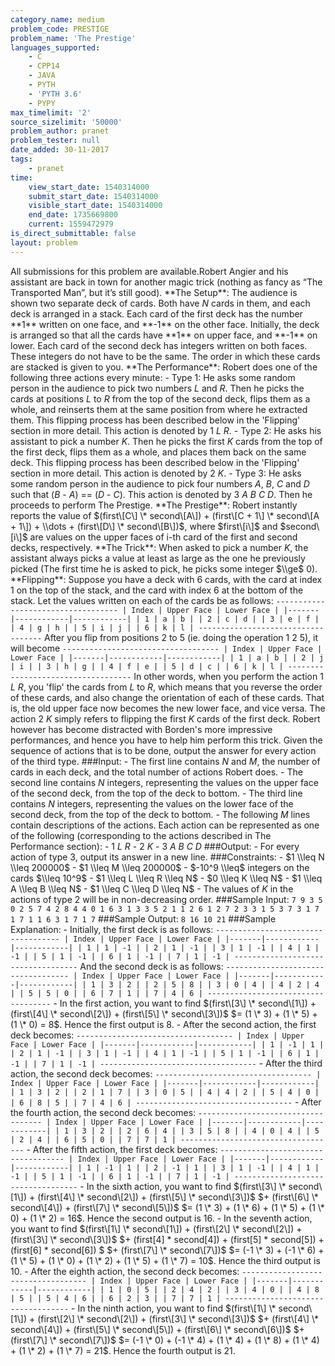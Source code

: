 ```yaml
---
category_name: medium
problem_code: PRESTIGE
problem_name: 'The Prestige'
languages_supported:
    - C
    - CPP14
    - JAVA
    - PYTH
    - 'PYTH 3.6'
    - PYPY
max_timelimit: '2'
source_sizelimit: '50000'
problem_author: pranet
problem_tester: null
date_added: 30-11-2017
tags:
    - pranet
time:
    view_start_date: 1540314000
    submit_start_date: 1540314000
    visible_start_date: 1540314000
    end_date: 1735669800
    current: 1559472979
is_direct_submittable: false
layout: problem
---
```

All submissions for this problem are available.Robert Angier and his assistant are back in town for another magic trick (nothing as fancy as “The Transported Man”, but it’s still good). \*\*The Setup\*\*: The audience is shown two separate deck of cards. Both have $N$ cards in them, and each deck is arranged in a stack. Each card of the first deck has the number \*\*1\*\* written on one face, and \*\*-1\*\* on the other face. Initially, the deck is arranged so that all the cards have \*\*1\*\* on upper face, and \*\*-1\*\* on lower. Each card of the second deck has integers written on both faces. These integers do not have to be the same. The order in which these cards are stacked is given to you. \*\*The Performance\*\*: Robert does one of the following three actions every minute: - Type 1: He asks some random person in the audience to pick two numbers $L$ and $R$. Then he picks the cards at positions $L$ to $R$ from the top of the second deck, flips them as a whole, and reinserts them at the same position from where he extracted them. This flipping process has been described below in the 'Flipping' section in more detail. This action is denoted by $1$ $L$ $R$. - Type 2: He asks his assistant to pick a number $K$. Then he picks the first $K$ cards from the top of the first deck, flips them as a whole, and places them back on the same deck. This flipping process has been described below in the 'Flipping' section in more detail. This action is denoted by $2$ $K$. - Type 3: He asks some random person in the audience to pick four numbers $A$, $B$, $C$ and $D$ such that ($B$ - $A$) == ($D$ - $C$). This action is denoted by $3$ $A$ $B$ $C$ $D$. Then he proceeds to perform The Prestige. \*\*The Prestige\*\*: Robert instantly reports the value of $(first\[C\] \* second\[A\]) + (first\[C + 1\] \* second\[A + 1\]) + \\dots + (first\[D\] \* second\[B\])$, where $first\[i\]$ and $second\[i\]$ are values on the upper faces of i-th card of the first and second decks, respectively. \*\*The Trick\*\*: When asked to pick a number $K$, the assistant always picks a value at least as large as the one he previously picked (The first time he is asked to pick, he picks some integer $\\ge$ 0). \*\*Flipping\*\*: Suppose you have a deck with 6 cards, with the card at index 1 on the top of the stack, and the card with index 6 at the bottom of the stack. Let the values written on each of the cards be as follows: ``` ----------------------------------- | Index | Upper Face | Lower Face | |-------|------------|------------| | 1 | a | b | | 2 | c | d | | 3 | e | f | | 4 | g | h | | 5 | i | j | | 6 | k | l | ----------------------------------- ``` After you flip from positions 2 to 5 (ie. doing the operation $1$ $2$ $5$), it will become ``` ----------------------------------- | Index | Upper Face | Lower Face | |-------|------------|------------| | 1 | a | b | | 2 | j | i | | 3 | h | g | | 4 | f | e | | 5 | d | c | | 6 | k | l | ----------------------------------- ``` In other words, when you perform the action $1$ $L$ $R$, you 'flip' the cards from $L$ to $R$, which means that you reverse the order of these cards, and also change the orientation of each of these cards. That is, the old upper face now becomes the new lower face, and vice versa. The action $2$ $K$ simply refers to flipping the first $K$ cards of the first deck. Robert however has become distracted with Borden's more impressive performances, and hence you have to help him perform this trick. Given the sequence of actions that is to be done, output the answer for every action of the third type. ###Input: - The first line contains $N$ and $M$, the number of cards in each deck, and the total number of actions Robert does. - The second line contains $N$ integers, representing the values on the upper face of the second deck, from the top of the deck to bottom. - The third line contains $N$ integers, representing the values on the lower face of the second deck, from the top of the deck to bottom. - The following $M$ lines contain descriptions of the actions. Each action can be represented as one of the following (corresponding to the actions described in The Performance section): - $1$ $L$ $R$ - $2$ $K$ - $3$ $A$ $B$ $C$ $D$ ###Output: - For every action of type 3, output its answer in a new line. ###Constraints: - $1 \\leq N \\leq 200000$ - $1 \\leq M \\leq 200000$ - $-10^9 \\leq$ integers on the cards $\\leq 10^9$ - $1 \\leq L \\leq R \\leq N$ - $0 \\leq K \\leq N$ - $1 \\leq A \\leq B \\leq N$ - $1 \\leq C \\leq D \\leq N$ - The values of $K$ in the actions of type 2 will be in non-decreasing order. ###Sample Input: ``` 7 9 3 5 0 2 5 7 4 2 8 4 4 0 1 6 3 1 3 3 5 2 1 1 2 6 1 2 7 2 3 3 1 5 3 7 3 1 7 1 7 1 1 6 3 1 7 1 7 ``` ###Sample Output: ``` 8 16 10 21 ``` ###Sample Explanation: - Initially, the first deck is as follows: ``` ----------------------------------- | Index | Upper Face | Lower Face | |-------|------------|------------| | 1 | 1 | -1 | | 2 | 1 | -1 | | 3 | 1 | -1 | | 4 | 1 | -1 | | 5 | 1 | -1 | | 6 | 1 | -1 | | 7 | 1 | -1 | ----------------------------------- ``` And the second deck is as follows: ``` ----------------------------------- | Index | Upper Face | Lower Face | |-------|------------|------------| | 1 | 3 | 2 | | 2 | 5 | 8 | | 3 | 0 | 4 | | 4 | 2 | 4 | | 5 | 5 | 0 | | 6 | 7 | 1 | | 7 | 4 | 6 | ----------------------------------- ``` - In the first action, you want to find $(first\[3\] \* second\[1\]) + (first\[4\] \* second\[2\]) + (first\[5\] \* second\[3\])$ $= (1 \* 3) + (1 \* 5) + (1 \* 0) = 8$. Hence the first output is 8. - After the second action, the first deck becomes: ``` ----------------------------------- | Index | Upper Face | Lower Face | |-------|------------|------------| | 1 | -1 | 1 | | 2 | 1 | -1 | | 3 | 1 | -1 | | 4 | 1 | -1 | | 5 | 1 | -1 | | 6 | 1 | -1 | | 7 | 1 | -1 | ----------------------------------- ``` - After the third action, the second deck becomes: ``` ----------------------------------- | Index | Upper Face | Lower Face | |-------|------------|------------| | 1 | 3 | 2 | | 2 | 1 | 7 | | 3 | 0 | 5 | | 4 | 4 | 2 | | 5 | 4 | 0 | | 6 | 8 | 5 | | 7 | 4 | 6 | ----------------------------------- ``` - After the fourth action, the second deck becomes: ``` ----------------------------------- | Index | Upper Face | Lower Face | |-------|------------|------------| | 1 | 3 | 2 | | 2 | 6 | 4 | | 3 | 5 | 8 | | 4 | 0 | 4 | | 5 | 2 | 4 | | 6 | 5 | 0 | | 7 | 7 | 1 | ----------------------------------- ``` - After the fifth action, the first deck becomes: ``` ----------------------------------- | Index | Upper Face | Lower Face | |-------|------------|------------| | 1 | -1 | 1 | | 2 | -1 | 1 | | 3 | 1 | -1 | | 4 | 1 | -1 | | 5 | 1 | -1 | | 6 | 1 | -1 | | 7 | 1 | -1 | ----------------------------------- ``` - In the sixth action, you want to find $(first\[3\] \* second\[1\]) + (first\[4\] \* second\[2\]) + (first\[5\] \* second\[3\])$ $+ (first\[6\] \* second\[4\]) + (first\[7\] \* second\[5\])$ $= (1 \* 3) + (1 \* 6) + (1 \* 5) + (1 \* 0) + (1 \* 2) = 16$. Hence the second output is 16. - In the seventh action, you want to find $(first\[1\] \* second\[1\]) + (first\[2\] \* second\[2\]) + (first\[3\] \* second\[3\])$ $+ (first\[4\] \* second\[4\]) + (first\[5\] \* second\[5\]) + (first\[6\] \* second\[6\]) $ $+ (first\[7\] \* second\[7\])$ $= (-1 \* 3) + (-1 \* 6) + (1 \* 5) + (1 \* 0) + (1 \* 2) + (1 \* 5) + (1 \* 7) = 10$. Hence the third output is 10. - After the eighth action, the second deck becomes: ``` ----------------------------------- | Index | Upper Face | Lower Face | |-------|------------|------------| | 1 | 0 | 5 | | 2 | 4 | 2 | | 3 | 4 | 0 | | 4 | 8 | 5 | | 5 | 4 | 6 | | 6 | 2 | 3 | | 7 | 7 | 1 | ----------------------------------- ``` - In the ninth action, you want to find $(first\[1\] \* second\[1\]) + (first\[2\] \* second\[2\]) + (first\[3\] \* second\[3\])$ $+ (first\[4\] \* second\[4\]) + (first\[5\] \* second\[5\]) + (first\[6\] \* second\[6\])$ $+ (first\[7\] \* second\[7\])$ $= (-1 \* 0) + (-1 \* 4) + (1 \* 4) + (1 \* 8) + (1 \* 4) + (1 \* 2) + (1 \* 7) = 21$. Hence the fourth output is 21.
